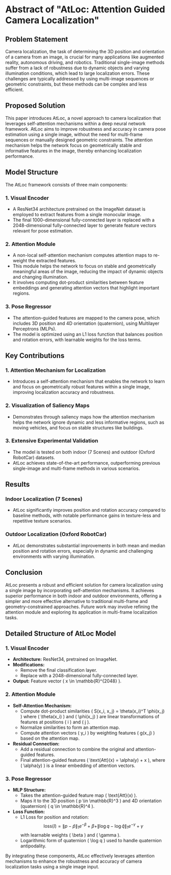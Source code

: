 # Abstract of "AtLoc: Attention Guided Camera Localization"

## Problem Statement

Camera localization, the task of determining the 3D position and orientation of a camera from an image, is crucial for many applications like augmented reality, autonomous driving, and robotics. Traditional single-image methods suffer from a lack of robustness due to dynamic objects and varying illumination conditions, which lead to large localization errors. These challenges are typically addressed by using multi-image sequences or geometric constraints, but these methods can be complex and less efficient.

## Proposed Solution

This paper introduces AtLoc, a novel approach to camera localization that leverages self-attention mechanisms within a deep neural network framework. AtLoc aims to improve robustness and accuracy in camera pose estimation using a single image, without the need for multi-frame sequences or manually designed geometric constraints. The attention mechanism helps the network focus on geometrically stable and informative features in the image, thereby enhancing localization performance.

## Model Structure

The AtLoc framework consists of three main components:

### 1. Visual Encoder

- A ResNet34 architecture pretrained on the ImageNet dataset is employed to extract features from a single monocular image.
- The final 1000-dimensional fully-connected layer is replaced with a 2048-dimensional fully-connected layer to generate feature vectors relevant for pose estimation.

### 2. Attention Module

- A non-local self-attention mechanism computes attention maps to re-weight the extracted features.
- This module helps the network to focus on stable and geometrically meaningful areas of the image, reducing the impact of dynamic objects and changing illumination.
- It involves computing dot-product similarities between feature embeddings and generating attention vectors that highlight important regions.

### 3. Pose Regressor

- The attention-guided features are mapped to the camera pose, which includes 3D position and 4D orientation (quaternion), using Multilayer Perceptrons (MLPs).
- The model is optimized using an L1 loss function that balances position and rotation errors, with learnable weights for the loss terms.

## Key Contributions

### 1. Attention Mechanism for Localization

- Introduces a self-attention mechanism that enables the network to learn and focus on geometrically robust features within a single image, improving localization accuracy and robustness.

### 2. Visualization of Saliency Maps

- Demonstrates through saliency maps how the attention mechanism helps the network ignore dynamic and less informative regions, such as moving vehicles, and focus on stable structures like buildings.

### 3. Extensive Experimental Validation

- The model is tested on both indoor (7 Scenes) and outdoor (Oxford RobotCar) datasets.
- AtLoc achieves state-of-the-art performance, outperforming previous single-image and multi-frame methods in various scenarios.

## Results

### Indoor Localization (7 Scenes)

- AtLoc significantly improves position and rotation accuracy compared to baseline methods, with notable performance gains in texture-less and repetitive texture scenarios.

### Outdoor Localization (Oxford RobotCar)

- AtLoc demonstrates substantial improvements in both mean and median position and rotation errors, especially in dynamic and challenging environments with varying illumination.

## Conclusion

AtLoc presents a robust and efficient solution for camera localization using a single image by incorporating self-attention mechanisms. It achieves superior performance in both indoor and outdoor environments, offering a simpler and more effective alternative to traditional multi-frame and geometry-constrained approaches. Future work may involve refining the attention module and exploring its application in multi-frame localization tasks.

## Detailed Structure of AtLoc Model

### 1. Visual Encoder

- **Architecture:** ResNet34, pretrained on ImageNet.
- **Modifications:**
  - Remove the final classification layer.
  - Replace with a 2048-dimensional fully-connected layer.
- **Output:** Feature vector \( x \in \mathbb{R}^{2048} \).

### 2. Attention Module

- **Self-Attention Mechanism:**
  - Compute dot-product similarities \( S(x_i, x_j) = \theta(x_i)^T \phi(x_j) \) where \( \theta(x_i) \) and \( \phi(x_j) \) are linear transformations of features at positions \( i \) and \( j \).
  - Normalize similarities to form an attention map.
  - Compute attention vectors \( y_i \) by weighting features \( g(x_j) \) based on the attention map.
- **Residual Connection:**
  - Add a residual connection to combine the original and attention-guided features.
  - Final attention-guided features \( \text{Att}(x) = \alpha(y) + x \), where \( \alpha(y) \) is a linear embedding of attention vectors.

### 3. Pose Regressor

- **MLP Structure:**
  - Takes the attention-guided feature map \( \text{Att}(x) \).
  - Maps it to the 3D position \( p \in \mathbb{R}^3 \) and 4D orientation (quaternion) \( q \in \mathbb{R}^4 \).
- **Loss Function:**
  - L1 Loss for position and rotation: 
  $$\text{loss}(I) = \| p - \hat{p} \|_1 e^{-\beta} + \beta + \| \log q - \log \hat{q} \|_1 e^{-\gamma} + \gamma$$
  with learnable weights \( \beta \) and \( \gamma \).
  - Logarithmic form of quaternion \( \log q \) used to handle quaternion antipodality.

By integrating these components, AtLoc effectively leverages attention mechanisms to enhance the robustness and accuracy of camera localization tasks using a single image input.
